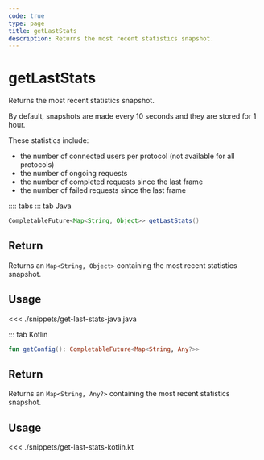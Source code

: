 ```yaml
---
code: true
type: page
title: getLastStats
description: Returns the most recent statistics snapshot.
---
```


# getLastStats

Returns the most recent statistics snapshot.

By default, snapshots are made every 10 seconds and they are stored for 1 hour.

These statistics include:

- the number of connected users per protocol (not available for all protocols)
- the number of ongoing requests
- the number of completed requests since the last frame
- the number of failed requests since the last frame

:::: tabs
::: tab Java

```java
CompletableFuture<Map<String, Object>> getLastStats()
```

## Return

Returns an `Map<String, Object>` containing the most recent statistics snapshot.

## Usage

<<< ./snippets/get-last-stats-java.java

::: tab Kotlin

```kotlin
fun getConfig(): CompletableFuture<Map<String, Any?>>
```

## Return

Returns an `Map<String, Any?>` containing the most recent statistics snapshot.

## Usage

<<< ./snippets/get-last-stats-kotlin.kt